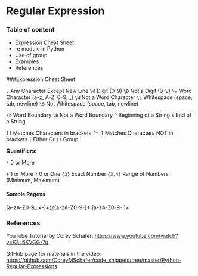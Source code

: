 # Regular Expression

### Table of content

- Expression Cheat Sheet
- re module in Python
- Use of group
- Examples
- References

###Expression Cheat Sheet

`.`        Any Character Except New Line
`\d`      Digit (0-9)
`\D`      Not a Digit (0-9)
`\w`      Word Character (a-z, A-Z, 0-9, _)
`\W`      Not a Word Character
`\s`      Whitespace (space, tab, newline)
`\S`      Not Whitespace (space, tab, newline)

`\b`      Word Boundary
`\B`      Not a Word Boundary
`^`        Beginning of a String
`$`        End of a String

`[]`      Matches Characters in brackets
`[^ ]`  Matches Characters NOT in brackets
`|`        Either Or
`()`      Group



**Quantifiers:**

`*`         0 or More

`+` 	    1 or More
`?`         0 or One
`{3}`     Exact Number
`{3,4}` Range of Numbers (Minimum, Maximum)


#### Sample Regexs ####

[a-zA-Z0-9_.+-]+@[a-zA-Z0-9-]+\.[a-zA-Z0-9-.]+

### References

YouTube Tutorial by Corey Schafer: https://www.youtube.com/watch?v=K8L6KVGG-7o

GitHub page for materials in the video: https://github.com/CoreyMSchafer/code_snippets/tree/master/Python-Regular-Expressions